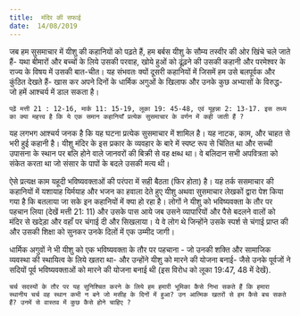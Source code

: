 ```yaml
---
title:  मंदिर की सफाई
date:  14/08/2019
---
```


जब हम सुसमाचार में यीशु की कहानियों को पढ़ते हैं, हम बर्बस यीशु के सौम्य तस्वीर की ओर खिंचे चले जाते हैं- यथा बीमारों और बच्चों के लिये उसकी परवाह, खोये हुओं को ढूंढ़ने की उसकी कहानी और परमेश्वर के राज्य के विषय में उसकी बात-चीत। यह संभवतः क्यों दूसरी कहानियों में जिसमें हम उसे बलपूर्वक और कुंठित देखते हैं- खास कर अपने दिनों के धार्मिक अगुओं के खिलाफ और उनके कुछ अभ्यासों के विरुद्ध- जो हमें आश्चर्य में डाल सकता है।

`पढ़ें मत्ती 21 : 12-16, मार्क 11: 15-19, लूका 19: 45-48, एवं यूहन्ना 2: 13-17. इस तथ्य का क्या महत्त्व है कि ये एक समान कहानियाँ प्रत्येक सुसमाचार के वर्णन में कही जाती हैं ?`

यह लगभग आश्चर्य जनक है कि यह घटना प्रत्येक सुसमाचार में शामिल है। यह नाटक, काम, और चाहत से भरी हुई कहानी है। यीशु मंदिर के इस प्रकार के व्यवहार के बारे में स्पष्ट रूप से चिंतित था और सच्ची उपासना के स्थान पर बलि होने वाले जानवरों की बिक्री से वह क्षब्ध था। वे बलिदान सभी अपवित्रता को संकेत करता था जो संसार के पापों के बदले उसकी मत्य थी।

ऐसे प्रत्यक्ष काम यहूदी भविष्यवक्ताओं की परंपरा में सही बैठता (फिर होता) है। यह तर्क ससमाचार की कहानियों में यशायाह यिर्मयाह और भजन का हवाला देते हुए यीशु अथवा सुसमाचार लेखकों द्वारा पेश किया गया है कि बतलाया जा सके इन कहानियों में क्या हो रहा है। लोगों ने यीशु को भविष्यवक्ता के तौर पर पहचान लिया (देखें मत्ती 21: 11) और उसके पास आये जब उसने व्यापारियों और पैसे बदलने वालों को मंदिर से खदेड़ा और वहाँ पर चंगाई दी और सिखलाया। ये वे लोग थे जिन्होंने उसके स्पर्श से चंगाई प्राप्त की और उसकी शिक्षा को सुनकर उनके दिलों में एक उम्मीद जागी।

धार्मिक अगुवों ने भी यीशु को एक भविष्यवक्ता के तौर पर पहचाना - जो उनकी शक्ति और सामाजिक व्यवस्था की स्थायित्व के लिये खतरा था- और उन्होंने यीशु को मारने की योजना बनाई- जैसे उनके पूर्वजों ने सदियों पूर्व भविष्यवक्ताओं को मारने की योजना बनाई थी (इस विरोध को लूका 19:47, 48 में देखें).

`चर्च सदस्यों के तौर पर यह सुनिश्चित करने के लिये हम हमारी भूमिका कैसे निभा सकते हैं कि हमारा स्थानीय चर्च वह स्थान कभी न बने जो मसीह के दिनों में हुआ? उन आत्मिक खतरों से हम कैसे बच सकते हैं? उनमें से वास्तव में कुछ कैसे होने चाहिए ?`